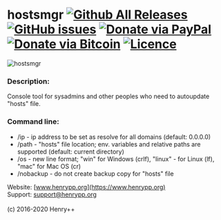 hostsmgr [![Github All Releases](https://img.shields.io/github/downloads/henrypp/hostsmgr/total.svg)](https://github.com/henrypp/hostsmgr/releases) [![GitHub issues](https://img.shields.io/github/issues-raw/henrypp/hostsmgr.svg)](https://github.com/henrypp/hostsmgr/issues) [![Donate via PayPal](https://img.shields.io/badge/donate-paypal-red.svg)](https://www.paypal.me/henrypp/15) [![Donate via Bitcoin](https://img.shields.io/badge/donate-bitcoin-red.svg)](https://blockchain.info/address/1LrRTXPsvHcQWCNZotA9RcwjsGcRghG96c) [![Licence](https://img.shields.io/badge/license-GPLv3-blue.svg)](https://www.gnu.org/licenses/gpl-3.0.en.html)
=======

![hostsmgr](https://www.henrypp.org/images/hostsmgr.png)

### Description:
Console tool for sysadmins and other peoples who need to autoupdate "hosts" file.

### Command line:
- /ip - ip address to be set as resolve for all domains (default: 0.0.0.0)
- /path - "hosts" file location; env. variables and relative paths are supported (default: current directory)
- /os - new line format; "win" for Windows (crlf), "linux" - for Linux (lf), "mac" for Mac OS (cr)
- /nobackup - do not create backup copy for "hosts" file

Website: [www.henrypp.org](https://www.henrypp.org)<br />
Support: support@henrypp.org<br />
<br />
(c) 2016-2020 Henry++
